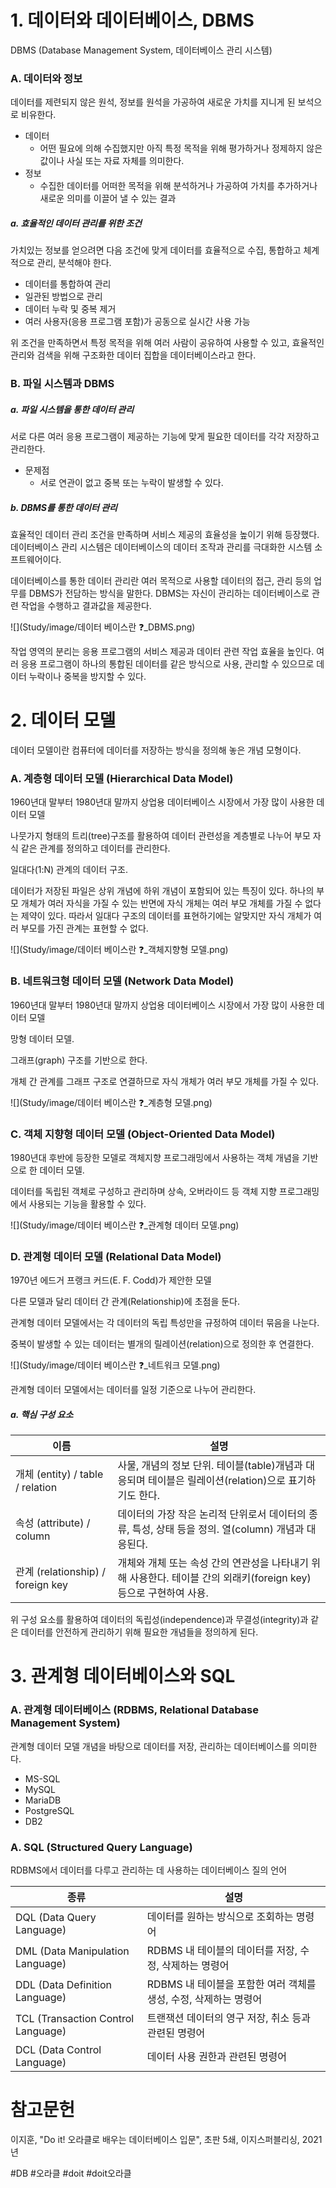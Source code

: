 # 1. 데이터와 데이터베이스, DBMS

DBMS (Database Management System, 데이터베이스 관리 시스템)

### A. 데이터와 정보

데이터를 제련되지 않은 원석, 정보를 원석을 가공하여 새로운 가치를 지니게 된 보석으로 비유한다.

- 데이터
	- 어떤 필요에 의해 수집했지만 아직 특정 목적을 위해 평가하거나 정제하지 않은 값이나 사실 또는 자료 자체를 의미한다.
- 정보
	- 수집한 데이터를 어떠한 목적을 위해 분석하거나 가공하여 가치를 추가하거나 새로운 의미를 이끌어 낼 수 있는 결과

##### a. 효율적인 데이터 관리를 위한 조건

가치있는 정보를 얻으려면 다음 조건에 맞게 데이터를 효율적으로 수집, 통합하고 체계적으로 관리, 분석해야 한다.

- 데이터를 통합하여 관리
- 일관된 방법으로 관리
- 데이터 누락 및 중복 제거
- 여러 사용자(응용 프로그램 포함)가 공동으로 실시간 사용 가능

위 조건을 만족하면서 특정 목적을 위해 여러 사람이 공유하여 사용할 수 있고, 효율적인 관리와 검색을 위해 구조화한 데이터 집합을 데이터베이스라고 한다.

### B. 파일 시스템과 DBMS

##### a. 파일 시스템을 통한 데이터 관리

서로 다른 여러 응용 프로그램이 제공하는 기능에 맞게 필요한 데이터를 각각 저장하고 관리한다.

- 문제점
	- 서로 연관이 없고 중복 또는 누락이 발생할 수 있다.

##### b. DBMS를 통한 데이터 관리

효율적인 데이터 관리 조건을 만족하며 서비스 제공의 효율성을 높이기 위해 등장했다. 데이터베이스 관리 시스템은 데이터베이스의 데이터 조작과 관리를 극대화한 시스템 소프트웨어이다.

데이터베이스를 통한 데이터 관리란 여러 목적으로 사용할 데이터의 접근, 관리 등의 업무를 DBMS가 전담하는 방식을 말한다. DBMS는 자신이 관리하는 데이터베이스로 관련 작업을 수행하고 결과값을 제공한다.

![](Study/image/데이터 베이스란 ❓_DBMS.png)

작업 영역의 분리는 응용 프로그램의 서비스 제공과 데이터 관련 작업 효율을 높인다. 여러 응용 프로그램이 하나의 통합된 데이터를 같은 방식으로 사용, 관리할 수 있으므로 데이터 누락이나 중복을 방지할 수 있다.

# 2. 데이터 모델

데이터 모델이란 컴퓨터에 데이터를 저장하는 방식을 정의해 놓은 개념 모형이다.

### A. 계층형 데이터 모델 (Hierarchical Data Model)

1960년대 말부터 1980년대 말까지 상업용 데이터베이스 시장에서 가장 많이 사용한 데이터 모델

나뭇가지 형태의 트리(tree)구조를 활용하여 데이터 관련성을 계층별로 나누어 부모 자식 같은 관계를 정의하고 데이터를 관리한다.

일대다(1:N) 관계의 데이터 구조.

데이터가 저장된 파일은 상위 개념에 하위 개념이 포함되어 있는 특징이 있다. 하나의 부모 개체가 여러 자식을 가질 수 있는 반면에 자식 개체는 여러 부모 개체를 가질 수 없다는 제약이 있다. 따라서 일대다 구조의 데이터를 표현하기에는 알맞지만 자식 개체가 여러 부모를 가진 관계는 표현할 수 없다.

![](Study/image/데이터 베이스란 ❓_객체지향형 모델.png)

### B. 네트워크형 데이터 모델 (Network Data Model)

1960년대 말부터 1980년대 말까지 상업용 데이터베이스 시장에서 가장 많이 사용한 데이터 모델

망형 데이터 모델. 

그래프(graph) 구조를 기반으로 한다.

개체 간 관계를 그래프 구조로 연결하므로 자식 개체가 여러 부모 개체를 가질 수 있다.

![](Study/image/데이터 베이스란 ❓_계층형 모델.png)

### C. 객체 지향형 데이터 모델 (Object-Oriented Data Model)

1980년대 후반에 등장한 모델로 객체지향 프로그래밍에서 사용하는 객체 개념을 기반으로 한 데이터 모델.

데이터를 독립된 객체로 구성하고 관리하며 상속, 오버라이드 등 객체 지향 프로그래밍에서 사용되는 기능을 활용할 수 있다.

![](Study/image/데이터 베이스란 ❓_관계형 데이터 모델.png)

### D. 관계형 데이터 모델 (Relational Data Model)

1970년 에드거 프랭크 커드(E. F. Codd)가 제안한 모델

다른 모델과 달리 데이터 간 관계(Relationship)에 초점을 둔다.

관계형 데이터 모델에서는 각 데이터의 독립 특성만을 규정하여 데이터 묶음을 나눈다.

중복이 발생할 수 있는 데이터는 별개의 릴레이션(relation)으로 정의한 후 연결한다.

![](Study/image/데이터 베이스란 ❓_네트워크 모델.png)

관계형 데이터 모델에서는 데이터를 일정 기준으로 나누어 관리한다.

##### a. 핵심 구성 요소

| 이름                             | 설명                                                                                                              |
| -------------------------------- | ----------------------------------------------------------------------------------------------------------------- |
| 개체 (entity) / table / relation | 사물, 개념의 정보 단위. 테이블(table)개념과 대응되며 테이블은 릴레이션(relation)으로 표기하기도 한다.             |
| 속성 (attribute) / column        | 데이터의 가장 작은 논리적 단위로서 데이터의 종류, 특성, 상태 등을 정의. 열(column) 개념과 대응된다.               |
| 관계 (relationship) / foreign key              | 개체와 개체 또는 속성 간의 연관성을 나타내기 위해 사용한다. 테이블 간의 외래키(foreign key) 등으로 구현하여 사용. |

위 구성 요소를 활용하여 데이터의 독립성(independence)과 무결성(integrity)과 같은 데이터를 안전하게 관리하기 위해 필요한 개념들을 정의하게 된다.

# 3. 관계형 데이터베이스와 SQL

### A. 관계형 데이터베이스 (RDBMS, Relational Database Management System)

관계형 데이터 모델 개념을 바탕으로 데이터를 저장, 관리하는 데이터베이스를 의미한다.

- MS-SQL
- MySQL
- MariaDB
- PostgreSQL
- DB2

### A. SQL (Structured Query Language)

RDBMS에서 데이터를 다루고 관리하는 데 사용하는 데이터베이스 질의 언어

| 종류                               | 설명                                                             |
| ---------------------------------- | ---------------------------------------------------------------- |
| DQL (Data Query Language)          | 데이터를 원하는 방식으로 조회하는 명령어                         |
| DML (Data Manipulation Language)   | RDBMS 내 테이블의 데이터를 저장, 수정, 삭제하는 명령어           |
| DDL (Data Definition Language)     | RDBMS 내 테이블을 포함한 여러 객체를 생성, 수정, 삭제하는 명령어 |
| TCL (Transaction Control Language) | 트랜잭션 데이터의 영구 저장, 취소 등과 관련된 명령어             |
| DCL (Data Control Language)        | 데이터 사용 권한과 관련된 명령어                                 |

# 참고문헌

이지훈, "Do it! 오라클로 배우는 데이터베이스 입문", 초판 5쇄, 이지스퍼블리싱, 2021년

#DB #오라클 #doit #doit오라클

